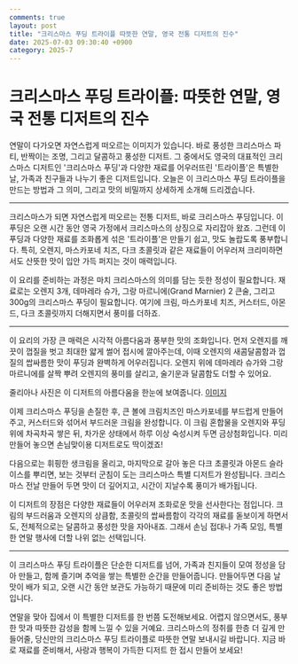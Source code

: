```yaml
---
comments: true
layout: post
title: "크리스마스 푸딩 트라이플 따뜻한 연말, 영국 전통 디저트의 진수"
date: 2025-07-03 09:30:40 +0900
category: 2025-7
---
```


# 크리스마스 푸딩 트라이플: 따뜻한 연말, 영국 전통 디저트의 진수

연말이 다가오면 자연스럽게 떠오르는 이미지가 있습니다. 바로 풍성한 크리스마스 파티, 반짝이는 조명, 그리고 달콤하고 풍성한 디저트. 그 중에서도 영국의 대표적인 크리스마스 디저트인 '크리스마스 푸딩'과 다양한 재료를 어우러뜨린 '트라이플'은 특별한 날, 가족과 친구들과 나누기 좋은 디저트입니다. 오늘은 이 크리스마스 푸딩 트라이플을 만드는 방법과 그 의미, 그리고 맛의 비밀까지 상세하게 소개해 드리겠습니다.

---

크리스마스가 되면 자연스럽게 떠오르는 전통 디저트, 바로 크리스마스 푸딩입니다. 이 푸딩은 오랜 시간 동안 영국 가정에서 크리스마스의 상징으로 자리잡아 왔죠. 그런데 이 푸딩과 다양한 재료를 조화롭게 섞은 '트라이플'은 만들기 쉽고, 맛도 놀랍도록 풍부합니다. 특히, 오렌지, 마스카포네 치즈, 다크 초콜릿과 같은 재료들이 어우러져 크리미하면서도 산뜻한 맛이 입안 가득 퍼지는 것이 매력입니다. 

이 요리를 준비하는 과정은 마치 크리스마스의 의미를 담는 듯한 정성이 필요합니다. 재료로는 오렌지 3개, 데마레라 슈가, 그랑 마르니에(Grand Marnier) 2 큰술, 그리고 300g의 크리스마스 푸딩이 필요합니다. 여기에 크림, 마스카포네 치즈, 커스터드, 아몬드, 다크 초콜릿까지 더해지면서 풍미를 더하죠. 

---

이 요리의 가장 큰 매력은 시각적 아름다움과 풍부한 맛의 조화입니다. 먼저 오렌지를 깨끗이 껍질을 벗고 최대한 얇게 썰어 접시에 깔아주는데, 이때 오렌지의 새콤달콤함과 껍질의 쌉싸름한 맛이 푸딩과 완벽하게 어우러집니다. 오렌지 위에 데마레라 슈가와 그랑 마르니에를 살짝 뿌려 오렌지의 풍미를 살리고, 술기운과 달콤함도 더할 수 있어요.

줄리아나 사진은 이 디저트의 아름다움을 한눈에 보여줍니다. [이미지](https://www.themealdb.com/images/media/meals/r33cud1576791081.jpg)

이제 크리스마스 푸딩을 손질한 후, 큰 볼에 크림치즈인 마스카포네를 부드럽게 만들어주고, 커스터드와 섞어서 부드러운 크림을 완성합니다. 이 크림 혼합물을 오렌지와 푸딩 위에 차곡차곡 쌓은 뒤, 차가운 상태에서 하루 이상 숙성시켜 두면 금상첨화입니다. 미리 만들어 놓으면 손님맞이용 디저트로도 딱이겠죠!

다음으로는 휘핑한 생크림을 올리고, 마지막으로 갈아 놓은 다크 초콜릿과 아몬드 슬라이스를 뿌리면, 보는 것부터 군침이 도는 크리스마스 특별 디저트가 완성됩니다. 크리스마스 전날 만들어 두면 맛이 더 깊어지고, 시간이 지날수록 풍미가 배가됩니다.

이 디저트의 장점은 다양한 재료들이 어우러져 조화로운 맛을 선사한다는 점입니다. 크림의 부드러움과 오렌지의 상큼함, 초콜릿의 쌉싸름함이 각각의 재료를 돋보이게 하면서도, 전체적으로는 달콤하고 풍성한 맛을 자아내죠. 그래서 손님 접대나 가족 모임, 특별한 연말 행사에 더할 나위 없는 선택입니다.

---

이 크리스마스 푸딩 트라이플은 단순한 디저트를 넘어, 가족과 친지들이 모여 정성을 담아 만들고, 함께 즐기며 추억을 쌓는 특별한 순간을 만들어줍니다. 만들어두면 다음 날 맛이 배가 되고, 오랜 시간 동안 보관도 가능하기 때문에 미리 준비하는 것도 좋은 방법입니다.

연말을 맞아 집에서 이 특별한 디저트를 한 번쯤 도전해보세요. 어렵지 않으면서도, 풍부한 맛과 따뜻한 감성을 함께 느낄 수 있을 거예요. 크리스마스의 정취를 한층 더 깊게 만들어줄, 당신만의 크리스마스 푸딩 트라이플로 따뜻한 연말 보내시길 바랍니다. 지금 바로 재료를 준비해서, 사랑과 행복이 가득한 디저트 한 접시 만들어 보세요!